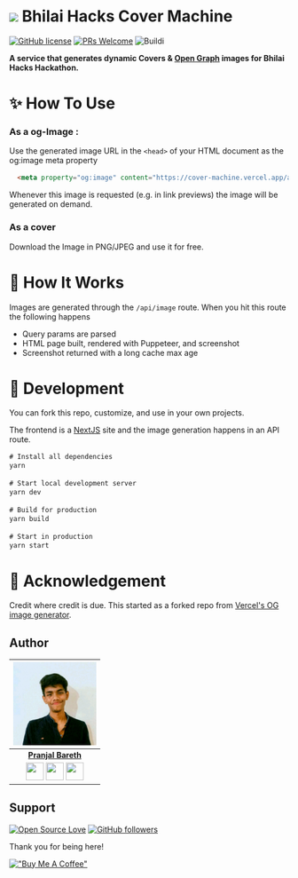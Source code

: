# <img src="https://bhilaihacks.netlify.app/405dce40772b68064041afdb07d9e584.png" width="22px"> ‎‎ Bhilai Hacks Cover Machine

[![GitHub license](https://img.shields.io/github/license/pranjalbareth/cover-machine.svg?style=flat&logo=github)](https://github.com/pranjalbareth/cover-machine/blob/master/LICENSE) [![PRs Welcome](https://img.shields.io/badge/PRs-welcome-brightgreen.svg?style=flat&logo=github)](https://github.com/pranjalbareth/cover-machine/pulls) ![Buildi](https://img.shields.io/badge/Build-Passing-brightgreen)

**A service that generates dynamic Covers & [Open Graph](https://ogp.me/) images for Bhilai Hacks Hackathon.**

# ✨ How To Use

### As a og-Image :
Use the generated image URL in the `<head>` of your HTML document as the og:image meta property

```html
  <meta property="og:image" content="https://cover-machine.vercel.app/api/image?fileType=png&layoutName=Simple&Text=**Hello**+_World_" />
```

Whenever this image is requested (e.g. in link previews) the image will be generated on demand.

### As a cover
Download the Image in PNG/JPEG and use it for free.

# 🧐 How It Works

Images are generated through the `/api/image` route. When you hit this route the following happens
- Query params are parsed
- HTML page built, rendered with Puppeteer, and screenshot
- Screenshot returned with a long cache max age

# 🚀 Development

You can fork this repo, customize, and use in your own projects.

The frontend is a [NextJS](https://nextjs.org) site and the image generation happens in an API route.

```
# Install all dependencies
yarn 

# Start local development server
yarn dev

# Build for production
yarn build

# Start in production
yarn start
```

# 🙌 Acknowledgement

Credit where credit is due. This started as a forked repo from [Vercel's OG image generator](https://github.com/vercel/og-image). 
## Author 

|                                                                                         <a href="https://linkedin.com/in/pranjalbareth"><img src="https://raw.githubusercontent.com/pranjalbareth/pranjalbareth/master/1651233561082.jpeg" width="150px " height="150px" /></a>                                                                                         |
| :------------------------------------------------------------------------------------------------------------------------------------------------------------------------------------------------------------------------------------------------------------------------------------------------------------------------------------------: |
|                                                                                                                                        **[Pranjal Bareth](https://github.com/pranjalbareth)**                                                                                                                                        |
| <a href="https://twitter.com/pranjalbareth"><img src="https://raw.githubusercontent.com/vinitshahdeo/Water-Monitoring-System/master/assets/twitter.png" width="32px" height="32px"></a> <a href="https://www.facebook.com/pranjal.bareth"><img src="https://raw.githubusercontent.com/vinitshahdeo/Water-Monitoring-System/master/assets/facebook.png" width="32px" height="32px"></a> <a href="https://www.linkedin.com/in/pranjalbareth/"><img src="https://raw.githubusercontent.com/vinitshahdeo/Water-Monitoring-System/master/assets/linkedin.png" width="32px" height="32px"></a> |

## Support

[![Open Source Love](https://badges.frapsoft.com/os/v2/open-source.svg?v=103)](https://github.com/pranjalbareth) [![GitHub followers](https://img.shields.io/github/followers/pranjalbareth.svg?label=pranjalbareth&logo=github)](https://github.com/pranjalbareth/)

Thank you for being here! 

[!["Buy Me A Coffee"](https://www.buymeacoffee.com/assets/img/custom_images/orange_img.png)](https://www.buymeacoffee.com/pranjalbareth)

